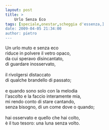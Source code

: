 ```yaml
---
layout: post
title: >
    Urlo Senza Eco
tags: [speciale,onestar,scheggia d'essenza,]
date: 2009-04-05 21:34:00
author: pietro
---
```

Un urlo muto e senza eco<br/>riduce in polvere il vetro opaco,<br/>da cui speravo disincantato,<br/>di guardare inosservato,<br/><br/>il rivolgersi distaccato<br/>di qualche brandello di passato;<br/><br/>e quando sono solo con la melodia<br/>l'ascolto e la faccio interamente mia,<br/>mi rendo conto di stare cantando,<br/>senza bisogno, di un come dove o quando;<br/><br/>hai osservato e quello che hai colto,<br/>è il tuo tesoro: una luna senza volto.
